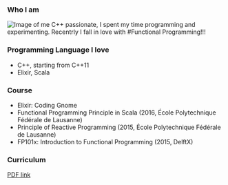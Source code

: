 ### Who I am

![Image of me](https://meox.github.io/meox4.jpg)
C++ passionate, I spent my time programming and experimenting.
Recentrly I fall in love with #Functional Programming!!!


### Programming Language I love

- C++, starting from C++11
- Elixir, Scala


### Course

- Elixir: Coding Gnome
- Functional Programming Principle in Scala (2016, École Polytechnique Fédérale de Lausanne)
- Principle of Reactive Programming (2015, École Polytechnique Fédérale de Lausanne)
- FP101x: Introduction to Functional Programming (2015, DelftX)


### Curriculum

[PDF link](https://meox.github.io/cv_meocci.pdf)